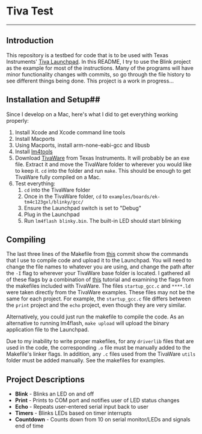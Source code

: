 # Tiva Test #
---
## Introduction ##
This repository is a testbed for code that is to be used with Texas Instruments' [Tiva Launchpad](http://www.ti.com/tool/ek-tm4c123gxl). In this README, I try to use the Blink project as the example for most of the instructions. Many of the programs will have minor functionality changes with commits, so go through the file history to see different things being done. This project is a work in progress...

## Installation and Setup##
Since I develop on a Mac, here's what I did to get everything working properly:

1. Install Xcode and Xcode command line tools
2. Install Macports
3. Using Macports, install arm-none-eabi-gcc and libusb
4. Install [lm4tools](https://github.com/utzig/lm4tools)
5. Download [TivaWare](http://www.ti.com/tool/sw-tm4c) from Texas Instruments. It will probably be an exe file. Extract it and move the TivaWare folder to wherever you would like to keep it. `cd` into the folder and run `make`. This should be enough to get TivaWare fully compiled on a Mac.
6. Test everything:
	1. `cd` into the TivaWare folder
	2. Once in the TivaWare folder, `cd` to `examples/boards/ek-tm4c123gxl/blinky/gcc/`
	3. Ensure the Launchpad switch is set to "Debug"
	4. Plug in the Launchpad
	5. Run `lm4flash blinky.bin`. The built-in LED should start blinking

## Compiling ##
The last three lines of the Makefile from [this](https://github.com/madvoid/Tiva-Test/commit/182c6fb441e81f4dc0d1d8470427f55eae63c145) commit show the commands that I use to compile code and upload it to the Launchpad. You will need to change the file names to whatever you are using, and change the path after the `-I` flag to wherever your TivaWare base folder is located. I gathered all of these flags by a combination of [this](http://recursive-labs.com/blog/2012/10/28/stellaris-launchpad-gnu-linux-getting-started/) tutorial and examining the flags from the makefiles included with TivaWare. The files `startup_gcc.c` and `****.ld` were taken directly from the TivaWare examples. These files may not be the same for each project. For example, the `startup_gcc.c` file differs between the `print` project and the `echo` project, even though they are very similar.

Alternatively, you could just run the makefile to compile the code. As an alternative to running lm4flash, `make upload` will upload the binary application file to the Launchpad.

Due to my inability to write proper makefiles, for any `driverlib` files that are used in the code, the corresponding `.o` file must be manually added to the Makefile's linker flags. In addition, any `.c` files used from the TivaWare `utils` folder must be added manually. See the makefiles for examples.

## Project Descriptions ##
*	**Blink** - Blinks an LED on and off
*	**Print** - Prints to COM port and notifies user of LED status changes
*	**Echo** - Repeats user-entered serial input back to user
*	**Timers** - Blinks LEDs based on timer interrupts
*	**Countdown** - Counts down from 10 on serial monitor/LEDs and signals end of time